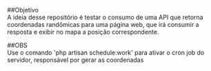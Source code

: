 ##Objetivo  
A ideia desse repositório é testar o consumo de uma API que retorna coordenadas randômicas para uma página web, que irá consumir a resposta e exibir no mapa a posição correspondente.

##OBS  
Use o comando 'php artisan schedule:work' para ativar o cron job do servidor, responsável por gerar as coordenadas
